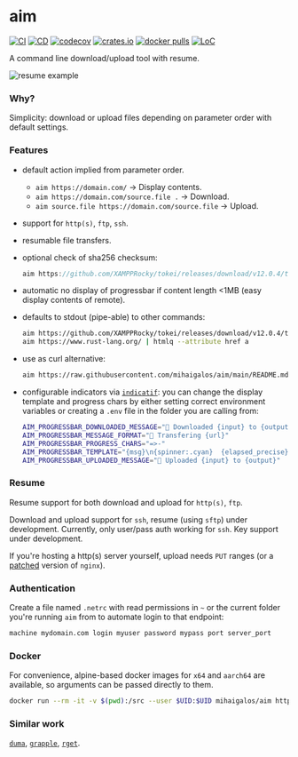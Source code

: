 # aim
[![CI](https://github.com/mihaigalos/aim/actions/workflows/ci.yaml/badge.svg)](https://github.com/mihaigalos/aim/actions/workflows/ci.yaml)
[![CD](https://github.com/mihaigalos/aim/actions/workflows/cd.yaml/badge.svg)](https://github.com/mihaigalos/aim/actions/workflows/cd.yaml)
[![codecov](https://codecov.io/gh/mihaigalos/aim/branch/main/graph/badge.svg?token=CYCF96JIOH)](https://codecov.io/gh/mihaigalos/aim)
[![crates.io](https://img.shields.io/crates/d/aim.svg)](https://crates.io/crates/aim)
[![docker pulls](https://img.shields.io/docker/pulls/mihaigalos/aim)](https://hub.docker.com/r/mihaigalos/aim)
[![LoC](https://tokei.rs/b1/github/mihaigalos/aim)](https://github.com/mihaigalos/aim)

A command line download/upload tool with resume.

![resume example](screenshots/aim.gif)

### Why?
Simplicity: download or upload files depending on parameter order with default settings.

### Features
* default action implied from parameter order.
  * `aim https://domain.com/` -> Display contents.
  * `aim https://domain.com/source.file .` -> Download.
  * `aim source.file https://domain.com/source.file` -> Upload.
* support for `http(s)`, `ftp`, `ssh`.
* resumable file transfers.
* optional check of sha256 checksum:
  ```rust
  aim https://github.com/XAMPPRocky/tokei/releases/download/v12.0.4/tokei-x86_64-unknown-linux-gnu.tar.gz . 0e0f0d7139c8c7e3ff20cb243e94bc5993517d88e8be8d59129730607d5c631b
  ```
* automatic no display of progressbar if content length <1MB (easy display contents of remote).

* defaults to stdout (pipe-able) to other commands:
  ```bash
  aim https://github.com/XAMPPRocky/tokei/releases/download/v12.0.4/tokei-x86_64-unknown-linux-gnu.tar.gz | tar xvz
  aim https://www.rust-lang.org/ | htmlq --attribute href a
  ```
* use as curl alternative:
  ```bash
  aim https://raw.githubusercontent.com/mihaigalos/aim/main/README.md
  ```
* configurable indicators via [`indicatif`](https://crates.io/crates/indicatif): you can change the display template and progress chars by either setting correct environment variables or creating a `.env` file in the folder you are calling from:
  ```bash
  AIM_PROGRESSBAR_DOWNLOADED_MESSAGE="🎯 Downloaded {input} to {output}"
  AIM_PROGRESSBAR_MESSAGE_FORMAT="🎯 Transfering {url}"
  AIM_PROGRESSBAR_PROGRESS_CHARS="=>-"
  AIM_PROGRESSBAR_TEMPLATE="{msg}\n{spinner:.cyan}  {elapsed_precise} ▕{bar:.white}▏ {bytes}/{total_bytes}  {bytes_per_sec}  ETA {eta}."
  AIM_PROGRESSBAR_UPLOADED_MESSAGE="🎯 Uploaded {input} to {output}"
  ```

### Resume
Resume support for both download and upload for `http(s)`, `ftp`.

Download and upload support for `ssh`, resume (using `sftp`) under development.
Currently, only user/pass auth working for `ssh`. Key support under development.

If you're hosting a http(s) server yourself, upload needs `PUT` ranges (or a [patched](https://github.com/arut/nginx-patches) version of `nginx`).

### Authentication

Create a file named `.netrc` with read permissions in `~` or the current folder you're running `aim` from to automate login to that endpoint:
```bash
machine mydomain.com login myuser password mypass port server_port
```
### Docker

For convenience, alpine-based docker images for `x64` and `aarch64` are available, so arguments can be passed directly to them.

```bash
docker run --rm -it -v $(pwd):/src --user $UID:$UID mihaigalos/aim https://raw.githubusercontent.com/mihaigalos/aim/main/LICENSE.md
```
### Similar work
[`duma`](https://github.com/mattgathu/duma), [`grapple`](https://github.com/daveallie/grapple), [`rget`](https://github.com/Arcterus/rget).
